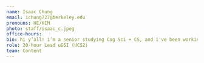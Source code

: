 ```yaml
---
name: Isaac Chung
email: ichung727@berkeley.edu
pronouns: HE/HIM
photo: staff/isaac_c.jpeg
office-hours: 
bio: hi y’all! i’m a senior studying Cog Sci + CS, and i've been working with Data 8 for a while (👴). i like dancing, drawing (Supposedly ...), music, lots of art! hope to meet you soon :0 welcome to data 8 ‼️‼️
role: 20-hour Lead uGSI (UCS2)
team: Content
---
```

